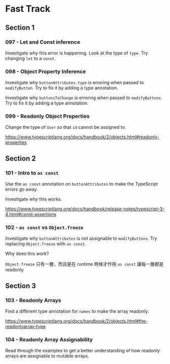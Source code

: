 # Fast Track

## Section 1

### 097 - Let and Const inference

Investigate why this error is happening. Look at the type of `type`. Try changing `let` to a `const`.

### 098 - Object Property Inference

Investigate why `buttonAttributes.type` is erroring when passed to `modifyButton`. Try to fix it by adding a type annotation.

Investigate why `buttonsToChange` is erroring when passed to `modifyButtons`. Try to fix it by adding a type annotation.

### 099 - Readonly Object Properties

Change the type of `User` so that `id` cannot be assigned to.

https://www.typescriptlang.org/docs/handbook/2/objects.html#readonly-properties

## Section 2

### 101 - Intro to `as const`

Use the `as const` annotation on `buttonAttributes` to make the TypeScript errors go away.

Investigate _why_ this works.

https://www.typescriptlang.org/docs/handbook/release-notes/typescript-3-4.html#const-assertions

### 102 - `as const` vs `Object.freeze`

Investigate why `buttonAttributes` is not assignable to `modifyButtons`. Try replacing `Object.freeze` with `as const`.

Why does this work?

`Object.freeze` 只有一層，而且是在 runtime 時候才作用
 `as const` 讓每一層都是 readonly

## Section 3

### 103 - Readonly Arrays

Find a different type annotation for `names` to make the array readonly.

https://www.typescriptlang.org/docs/handbook/2/objects.html#the-readonlyarray-type

### 104 - Readonly Array Assignability

Read through the examples to get a better understanding of how readonly arrays are assignable to mutable arrays.
